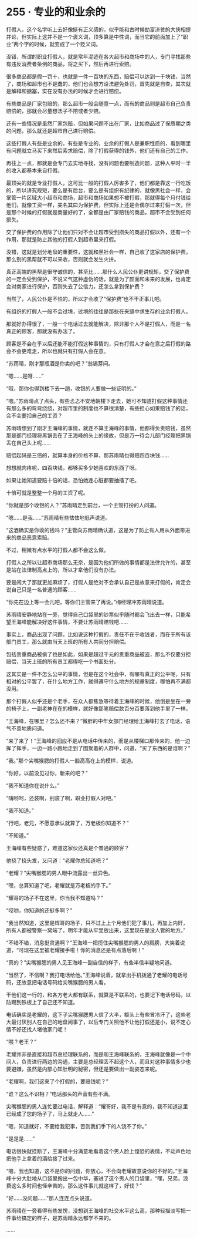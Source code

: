 # 255 · 专业的和业余的

打假人，这个名字听上去好像挺有正义感的，似乎能和古时候劫富济贫的大侠相提并论，但实际上这并不是一个褒义词，顶多算是中性词，而当它的前面加上了“职业”两个字的时候，就变成了一个贬义词。

没错，所谓的职业打假人，就是常年混迹在各大超市和商场中的人，专门寻找那些有违反消费者条例的商品，将之买下，然后再进行索赔。

很多商品都是假一罚十，也就是一件一百块的东西，赔偿可以达到一千块钱，当然了，商场和超市也不是蠢的，他们也会想方设法避免处罚，首先就是自查，其次就是解释和搪塞，实在没有办法的时候才会进行赔偿。

有些商品是厂家包赔的，那么超市一般会随意一点，而有的商品则是超市自己负责赔偿的，那就会尽量想法子不陪或者少赔。

还有一些情况是虽然厂家包赔，但如果问题不出在厂家，比如商品过了保质期之类的问题，那么就还是超市自己进行赔偿。

这些打假人有些是业余的，有些是专业的，业余的打假人是兼职性质的，看到哪里有问题就立马买下来然后索求赔偿，除了打假获得的钱外，他们还有自己的工作。

再往上一点，那就是会专门去实地寻找，没有问题也要制造问题，这种人平时一半的收入都基本来自打假。

最顶尖的就是专业打假人，这可比一般的打假人厉害多了，他们都是靠这一行吃饭的，所以讲究规矩，要么是有后台，要么是有组织有纪律的，就像黑社会一样，会掌管一片区域大小超市和商场，超市和商场如果想不被打假，那就得每个月付钱给他们，就像工资一样，美名其曰为保护费，但实际上还是会偶尔过来打假一次，但是那个时候的打假就是商量好的了，全都是由厂家赔钱的商品，超市不会受到任何损失。

交了保护费的作用除了让他们只对不会让超市受到损失的商品打假以外，还有一个作用，那就是防止其他的打假人到超市里来打假。

没错，这就是划分地盘的重要性，这就和黑社会一样，自己收了这家店的保护费，那么别的黑帮就不可以来收，否则就会发生火拼。

真正高端的黑帮是很守诚信的，甚至比……那什么人民公仆更讲规矩，交了保护费的一定会受到保护，不说义气这种虚伪的话，就是为了颜面和未来的发展，也肯定会对商家进行保护，否则失去了公信力，还怎么拿到保护费？

当然了，人民公仆是不怕的，所以才会收了“保护费”也不干正事儿吧。

有组织的打假人一般不会过境，过境的往往是那些在夹缝中求生存的业余打假人。

那就好办得很了，一般一个电话过去就能解决，除非那个人不是打假人，而是一名真正的顾客，那就没有办法了。

顾客是不会在乎以后还能不能打假这种事情的，只有打假人才会在意之后打假的路会不会更难走，所以也就只有打假人会在意。

“苏雨晴，刚才那瓶酒是你卖的吧？”翁锡芽问。

“嗯……是呀……”

“哦，那你也得到楼下去一趟，收银的人要做一些证明的。”

“嗯。”苏雨晴点了点头，有些忐忑不安地朝楼下走去，她可不知道打假这种事情还有那么多的弯弯绕绕，对超市里的制度也不算很清楚，有些担心如果赔钱了的话，会不会要扣自己的工资？

苏雨晴想到了刚才王海峰的事情，就连不算王海峰的事情，他都得负责赔钱，虽然那是部门经理将黑锅丢在了王海峰的头上的缘故，但是万一待会儿部门经理把黑锅丢在自己头上呢……

赔偿起码是三倍的，就算本身的价格不算，那苏雨晴也得赔四百块钱……

想想就肉疼呢，四百块钱，都够买多少她喜欢的东西了呀。

如果让她知道要赔十倍的话，恐怕她连心脏都要抽搐了吧。

十倍可就是整整一个月的工资了呢。

“你就是那个收银的人？”苏雨晴走到前台，一个主管打扮的人问道。

“嗯……是我……”苏雨晴有些怯怯地低声说道。

“这酒确实是你收的钱吗？”主管向苏雨晴确认道，这是为了防止有人用从外面带进来的商品恶意索赔。

不过，稍微有点水平的打假人都不会这么做。

打假人之所以让超市商场那么无奈，是因为他们所做的事情都是法律允许的，甚至是站在法律制高点上的，所以才拿他们没有办法。

要是闹大了那就更加麻烦了，打假人是绝对不会承认自己是故意来打假的，肯定会说自己只是一名普通的顾客……

“你先在边上等一会儿吧，等你们主管来了再说。”梅经理冲苏雨晴说道。

苏雨晴安静地站在一旁，觉得自己口袋里的钞票似乎随时都会飞出去一样，只能希望王海峰能解决好这件事情，不要让苏雨晴赔钱吧……

事实上，商品出现了问题，比如说这种打假的，责任不在于收钱者，而在于所有该部门员工，那么就由当天上班的所有人共同分担赔偿。

包括贵重商品被偷了也是如此，如果是超过千元的贵重商品被盗，那么不仅要分担赔偿，当天上班的所有员工都得吃一个书面处分。

这其实是一件不怎么公平的事情，但是在这个社会中，有哪有真正的公平呢，只有相对的公平罢了，在什么地方工作，就得遵守什么地方的规章制度，哪怕再不满都没用。

那个打假人似乎还是个老手，在众人都焦急等待着王海峰的时候，他倒是坐在一旁的椅子上，一副老神在在的模样，就好像那笔赔偿款百分百要落到他手里了一样。

“王海峰，在哪里？怎么还不来？”微胖的中年女部门经理给王海峰打去了电话，语气不善地质问道。

“来了来了！”王海峰的回应不是从电话中传来的，而是从楼梯口那传来的，他一边挥了挥手，一边一路小跑地走到了围聚着的人群中，问道，“买了东西的是谁啊？”

“我。”那个尖嘴猴腮的打假人一脸高高在上的模样，说道。

“你好，以前没见过你，新来的吧？”

“我不知道你在说什么。”

“嗨哟呵，还装啊，别装了啊，职业打假人对吧。”

“我不知道。”

“行吧，老兄，不愿意承认就算了，万老板你知道不？”

“不知道。”

王海峰有些疑惑了，难道这家伙还真是个普通的顾客？

他挠了挠头发，又问道：“老耀你总知道吧？”

“老耀？”尖嘴猴腮的男人眼中流露出一丝异色。

“嘿，总算知道了吧，老耀就是万老板的手下。”

“耀哥的场子不在这里，你当我不知道吗？”

“哎哟，你知道的还挺多啊？”

“我当然知道，这里是辉哥的场子，只不过上上个月他们犯了事儿，再加上内奸，所有人都被警察一窝端了，明年才能从牢里放出来，这里现在是没人管的地方。”

“不错不错，消息挺灵通啊？”王海峰一把揽住尖嘴猴腮的男人的肩膀，大笑着说道，“可现在这里被老耀接手啦！你的消息还是有点落后啊！”

“真的？”尖嘴猴腮的男人见王海峰一副自信的样子，有些半信半疑地问道。

“当然了，不信啊？我打电话给他。”王海峰说着，就拿出手机拨通了老耀的电话号码，还故意把电话号码给尖嘴猴腮的男人看。

干他们这一行的，和各方老大都有联系，就算是不联系的，也要记下电话号码，以防踢到铁板上了自己还不知道。

电话确实是老耀的，这下子尖嘴猴腮男人信了大半，额头上有些冒冷汗了，这些老大最讨厌别人在自己的地盘闹事了，以后专门关照他不让他打假还是小，说不定心情不好还找人堵他家门呢！

“喂？老王？”

老耀并非是直接和超市总经理联系的，而是和王海峰联系的，王海峰就像是一个中间人，负责进行两边的沟通，主要是总经理丢不起这个人，而且对这种事情多少也要避嫌，虽然是内部心知肚明的秘密，但还是要做出一副姿态来呢。

“老耀啊，我们这来了个打假的，要赔钱呢？”

“谁？这么不识相？”电话那头的声音有些不满。

尖嘴猴腮的男人连忙要过电话，解释道：“耀哥好，我不是有意的，我不知道这里已经成了您的场子了，马上就走人……”

“嗯，知道就好，不要给我犯事，否则我们手下的人饶不了你。”

“是是是……”

电话很快就挂断了，王海峰十分满意地看着这个男人脸上惶恐的表情，不动声色地把他手上拿着的酒给接了过来。

“嗯，我也知道，这不是你的问题，你放心，不会向老耀故意说你的不好的。”王海峰十分大肚地从口袋里掏出一包中华，塞进了这个男人的口袋里，“嘿，兄弟，浪费这么多时间也怪辛苦的，那么这件事儿就这样了，好伐？”

“好……没问题……”那人连连点头说道。

苏雨晴在一旁看得有些发愣，没想到王海峰的社交水平这么高，那种轻描淡写把一件事给搞定的样子，是苏雨晴永远都学不来的。

……
